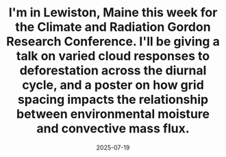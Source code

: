 ---
layout: post
title:  "I'm in Lewiston, Maine this week for the Climate and Radiation Gordon Research Conference. I'll be giving a talk on varied cloud responses to deforestation across the diurnal cycle, and a poster on how grid spacing impacts the relationship between environmental moisture and convective mass flux." 
date:   2025-07-19
categories: jekyll update
---